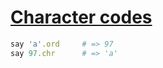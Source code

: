 [1]: http://rosettacode.org/wiki/Character_codes

# [Character codes][1]

```ruby
say 'a'.ord     # => 97
say 97.chr      # => 'a'
```
